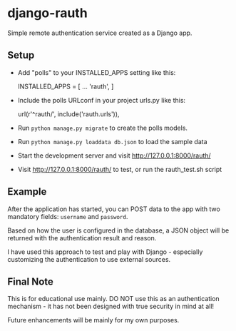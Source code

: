 # django-rauth

Simple remote authentication service created as a Django app. 

## Setup

* Add "polls" to your INSTALLED_APPS setting like this:

    INSTALLED_APPS = [
        ...
        'rauth',
    ]

* Include the polls URLconf in your project urls.py like this:

    url(r'^rauth/', include('rauth.urls')),

* Run `python manage.py migrate` to create the polls models.

* Run `python manage.py loaddata db.json` to load the sample data

* Start the development server and visit http://127.0.0.1:8000/rauth/  

* Visit http://127.0.0.1:8000/rauth/ to test, or run the rauth_test.sh script  

## Example

After the application has started, you can POST data to the app with two mandatory fields: `username` and `password`.

Based on how the user is configured in the database, a JSON object will be returned with the authentication result and reason.

I have used this approach to test and play with Django - especially customizing the authentication to use external sources. 

## Final Note

This is for educational use mainly. DO NOT use this as an authentication mechanism - it has not been designed with true security in mind at all!

Future enhancements will be mainly for my own purposes. 


